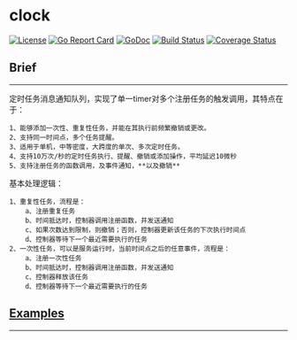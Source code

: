 # clock
[![License](https://img.shields.io/:license-apache-blue.svg)](https://opensource.org/licenses/Apache-2.0)
[![Go Report Card](https://goreportcard.com/badge/github.com/alex023/clock)](https://goreportcard.com/report/github.com/alex023/clock)
[![GoDoc](https://godoc.org/github.com/alex023/clock?status.svg)](https://godoc.org/github.com/alex023/clock)
[![Build Status](https://travis-ci.org/alex023/clock.svg?branch=dev)](https://travis-ci.org/alex023/clock?branch=dev)
[![Coverage Status](https://coveralls.io/repos/github/alex023/clock/badge.svg?branch=dev)](https://coveralls.io/github/alex023/clock?branch=dev)

## Brief
----------
 定时任务消息通知队列，实现了单一timer对多个注册任务的触发调用，其特点在于：
	
    1、能够添加一次性、重复性任务，并能在其执行前频繁撤销或更改。
    2、支持同一时间点，多个任务提醒。
    3、适用于单机，中等密度，大跨度的单次、多次定时任务。
    4、支持10万次/秒的定时任务执行、提醒、撤销或添加操作，平均延迟10微秒
    5、支持注册任务的函数调用，及事件通知，**以及撤销**    
 
 基本处理逻辑：

	1、重复性任务，流程是：
 		a、注册重复任务
		b、时间抵达时，控制器调用注册函数，并发送通知
		c、如果次数达到限制，则撤销；否则，控制器更新该任务的下次执行时间点
		d、控制器等待下一个最近需要执行的任务
	2、一次性任务，可以是服务运行时，当前时间点之后的任意事件，流程是：
 		a、注册一次性任务
		b、时间抵达时，控制器调用注册函数，并发送通知
		c、控制器释放该任务
		d、控制器等待下一个最近需要执行的任务
 
## [Examples][1]
----------
 
 [1]:https://github.com/alex023/clock